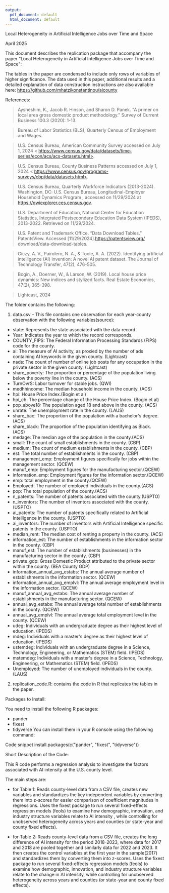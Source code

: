 ```yaml
---
output:
  pdf_document: default
  html_document: default
---
```

Local Heterogeneity in Artificial Intelligence Jobs over Time and Space

April 2025

This document describes the replication package that accompany the paper “Local Heterogeneity in Artificial Intelligence Jobs over Time and Space":

The tables in the paper are condensed to include only rows of variables of higher significance. The data used in this paper, 
additional results and  a detailed explanation of data construction instructions are also available here:
https://github.com/mhatzikonstantinou/aicounty

References:

>Aysheshim, K., Jacob R. Hinson, and Sharon D. Panek. "A primer on local area gross domestic product methodology." Survey of Current Business 100.3 (2020): 1-13.

>Bureau of Labor Statistics (BLS), Quarterly Census of Employment and Wages.

>U.S. Census Bureau, American Community Survey accessed on July 1, 2024 < https://www.census.gov/data/datasets/time-series/econ/acs/acs-datasets.html>.

>U.S. Census Bureau, County Business Patterns accessed on July 1, 2024 < https://www.census.gov/programs-surveys/cbp/data/datasets.html>.

>U.S. Census Bureau, Quarterly Workforce Indicators (2013-2024). Washington, DC: U.S. Census Bureau, Longitudinal-Employer Household Dynamics Program , accessed on 11/29/2024 at https://qwiexplorer.ces.census.gov.

>U.S. Department of Education, National Center for Education Statistics, Integrated Postsecondary Education Data System (IPEDS), 2013-2022. Retrieved on 11/29/2024.

>U.S. Patent and Trademark Office. “Data Download Tables.” PatentsView. Accessed [11/29/2024].https://patentsview.org/ download/data-download-tables.

>Giczy, A. V., Pairolero, N. A., & Toole, A. A. (2022). Identifying artificial intelligence (AI) invention: A novel AI patent dataset. The Journal of Technology Transfer, 47(2), 476-505.

>Bogin, A., Doerner, W., & Larson, W. (2019). Local house price dynamics: New indices and stylized facts. Real Estate Economics, 47(2), 365-398.

>Lightcast, 2024

The folder contains the following:
1) data.csv – This file contains one observation for each year-county observation with the following variables(source):

- state: Represents the state associated with the data record.
- Year: Indicates the year to which the record corresponds.
- COUNTY_FIPS: The Federal Information Processing Standards (FIPS) code for the county.
- ai: The measure of AI activity, as proxied by the number of ads containing AI keywords in the given county. (Lightcast)
- nads: The  count of number of online job posts for any occupation in the private sector  in the given county. (Lightcast)
- share_poverty: The proportion or percentage of the population living below the poverty line in the county. (ACS)
- TurnOvrS: Labor turnover for stable jobs. (QWI)
- medhhincome: The median household income in the county. (ACS)
- hpi:  House Price Index.(Bogin et al)
- hpi_ch: The percentage change of the House Price Index. (Bogin et al)
- pop_above18: The population aged 18 and above in the county. (ACS)
- unrate: The unemployment rate in the county. (LAUS)
- share_bac: The proportion of the population with a bachelor's degree. (ACS)
- share_black: The proportion  of the population identifying as Black. (ACS)
- medage: The median age of the population in the county.(ACS)
- small: The count of small establishments in the county. (CBP)
- medium: The count of medium establishments in the county. (CBP)
- est: The total number of establishments  in the county.  (CBP)
- management_emp: Employment figures specifically for jobs within the management sector. (QCEW)
- manuf_emp: Employment figures for the manufacturing sector.(QCEW)
- information_emp: Employment figures for the information sector.(QCEW)
- emp: total employment in the county.(QCEW)
- Employed: The number of employed individuals in the county.(ACS)
- pop: The total population of the county.(ACS)
- n_patents: The number of patents associated with the county.(USPTO)
- n_inventors: The number of inventors associated with the county.(USPTO)
- ai_patents: The number of patents specifically related to Artificial Intelligence in the county. (USPTO)
- ai_inventors: The number of inventors with Artificial Intelligence specific patents in the county.  (USPTO)
- median_rent: The median cost of renting a property in the county. (ACS)
- information_est: The number of establishments  in the information sector in the county.  (CBP)
- manuf_est: The number of establishments (businesses) in the manufacturing sector in the county.  (CBP)
- private_gdp:  Gross Domestic Product attributed to the private sector within the county. (BEA County GDP)
- information_annual_avg_estabs: The annual average number of establishments in the information sector. (QCEW)
- information_annual_avg_emplvl: The annual average employment level in the information sector. (QCEW)
- manuf_annual_avg_estabs: The annual average number of establishments in the manufacturing sector. (QCEW)
- annual_avg_estabs: The annual average total number of establishments in the county. (QCEW)
- annual_avg_emplvl: The annual average total employment level in the county. (QCEW)
- udeg: Individuals with an undergraduate degree as their highest level of education. (IPEDS)
- mdeg: Individuals with a master's degree as their highest level of education. (IPEDS)
- ustemdeg: Individuals with an undergraduate degree in a Science, Technology, Engineering, or Mathematics (STEM) field. (IPEDS)
- mstemdeg: Individuals with a master's degree in a Science, Technology, Engineering, or Mathematics (STEM) field. (IPEDS)
- Unemployed: The number of unemployed individuals in the county. (LAUS)

2) replication_code.R: contains the code in R that replicates the tables in the paper.

Packages to Install:

You need to install the following R packages:

- pander
- fixest
- tidyverse
You can install them in your R console using the following command:

Code snippet
install.packages(c("pander", "fixest", "tidyverse"))

Short Description of the Code:

This R code performs a regression analysis to investigate the factors associated with AI intensity at the U.S. county level.

The main steps are:

-  for Table 1: Reads county-level data from a CSV file, creates new variables and standardizes the key independent variables by converting them into
z-scores for easier comparison of coefficient magnitudes in regressions. 
Uses the fixest package to run several fixed-effects regression models (feols) to examine how demographic, innovation,
and industry structure variables relate to AI intensity , while controlling for unobserved heterogeneity across years and counties 
(or state-year and county fixed effects).

-  for Table 2: Reads county-level data from a CSV file, creates the long difference of AI intensity for the period 2018-2023, 
where data for 2017 and 2018 are pooled together and similarly data for 2022 and 2023. It then creates the control variables at the first year in the sample(2017) and 
standardizes them by converting them into z-scores. Uses the fixest package to run several fixed-effects regression models (feols) to examine how demographic, 
innovation, and industry structure variables relate to the  change in AI intensity, while controlling for unobserved heterogeneity across years and counties 
(or state-year and county fixed effects).


